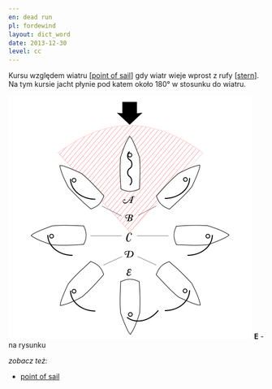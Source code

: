 ```yaml
---
en: dead run
pl: fordewind
layout: dict_word
date: 2013-12-30
level: cc
---
```


Kursu względem wiatru [[point of sail](/dict/sailing/point-of-sail.html)] gdy wiatr wieje wprost z rufy [[stern](/dict/hull/stern.html)].  
Na tym kursie jacht płynie pod katem około 180° w stosunku do wiatru.

![point of sail](/img/dict/points_of_sail.png)
**E** - na rysunku

*zobacz też:*

* [point of sail](/dict/sailing/point-of-sail.html)